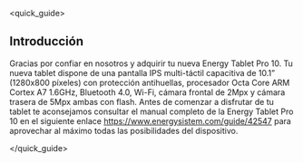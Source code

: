 <quick_guide>

## Introducción

Gracias por confiar en nosotros y adquirir tu nueva Energy Tablet Pro 10. Tu nueva tablet dispone de una pantalla IPS multi-táctil capacitiva de 10.1” (1280x800 píxeles) con protección antihuellas, procesador Octa Core ARM Cortex A7 1.6GHz, Bluetooth 4.0, Wi-Fi, cámara frontal de 2Mpx y cámara trasera de 5Mpx ambas con flash. 
Antes de comenzar a disfrutar de tu tablet te aconsejamos consultar el manual completo de la Energy Tablet Pro 10 en el siguiente enlace https://www.energysistem.com/guide/42547 para aprovechar al máximo todas las posibilidades del dispositivo.

</quick_guide>

